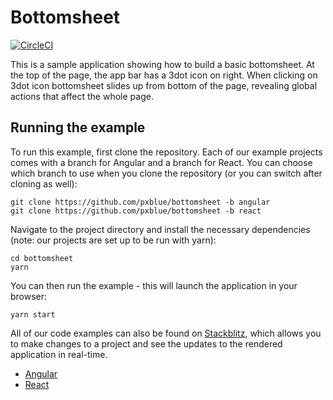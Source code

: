 # Bottomsheet
[![CircleCI](https://circleci.com/gh/pxblue/bottomsheet/tree/angular.svg?style=shield)](https://circleci.com/gh/pxblue/bottomsheet/tree/angular)

This is a sample application showing how to build a basic bottomsheet. At the top of the page, the app bar has a 3dot icon on right. When clicking on 3dot icon bottomsheet slides up from bottom of the page, revealing global actions that affect the whole page.

## Running the example
To run this example, first clone the repository. Each of our example projects comes with a branch for Angular and a branch for React. You can choose which branch to use when you clone the repository (or you can switch after cloning as well):

```
git clone https://github.com/pxblue/bottomsheet -b angular
git clone https://github.com/pxblue/bottomsheet -b react
```

Navigate to the project directory and install the necessary dependencies (note: our projects are set up to be run with yarn):

```
cd bottomsheet
yarn
```

You can then run the example - this will launch the application in your browser:
```
yarn start
```

All of our code examples can also be found on [Stackblitz](http://www.stackblitz.com/@px-blue), which allows you to make changes to a project and see the updates to the rendered application in real-time.
- [Angular](https://stackblitz.com/edit/pxblue-bottomsheet-angular)
- [React](https://stackblitz.com/edit/pxblue-bottomsheet-react)

